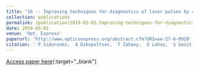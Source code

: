 ```yaml
---
title: "16 -- Improving techniques for diagnostics of laser pulses by compact representations"
collection: publications
permalink: /publication/2019-03-01-Improving-techniques-for-diagnostics-of-laser-pulses-by-compact-representations
date: 2019-03-01
venue: 'Opt. Express'
paperurl: 'http://www.opticsexpress.org/abstract.cfm?URI=oe-27-6-8920'
citation: ' P Sidorenko,  A Dikopoltsev,  T Zahavy,  O Lahav,  S Gazit,  Y Shechtman,  A Szameit,  D Tannor,  Y Eldar,  M Segev,  O Cohen, &quot;Improving techniques for diagnostics of laser pulses by compact representations.&quot; Opt. Express, 2019.'
---
```

[Access paper here](http://www.opticsexpress.org/abstract.cfm?URI=oe-27-6-8920){:target="_blank"}
